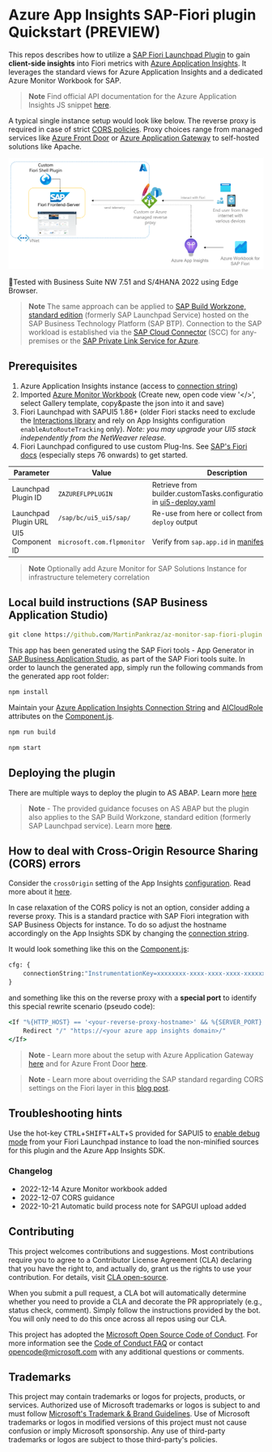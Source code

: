 # Azure App Insights SAP-Fiori plugin Quickstart (PREVIEW)

This repos describes how to utilize a [SAP Fiori Launchpad Plugin](https://assets.cdn.sap.com/sapcom/docs/2019/03/b2dff710-427d-0010-87a3-c30de2ffd8ff.pdf) to gain **client-side insights** into Fiori metrics with [Azure Application Insights](https://learn.microsoft.com/azure/azure-monitor/app/app-insights-overview?tabs=net). It leverages the standard views for Azure Application Insights and a dedicated Azure Monitor Workbook for SAP.

> **Note**
> Find official API documentation for the Azure Application Insights JS snippet [here](https://github.com/microsoft/ApplicationInsights-JS#snippet-setup-ignore-if-using-npm-setup).

A typical single instance setup would look like below. The reverse proxy is required in case of strict [CORS policies](https://github.com/microsoft/ApplicationInsights-SAP-Fiori-Plugin#how-to-deal-with-cross-origin-resource-sharing-cors-errors). Proxy choices range from managed services like [Azure Front Door](https://learn.microsoft.com/azure/frontdoor/front-door-overview) or [Azure Application Gateway](https://learn.microsoft.com/azure/application-gateway/overview) to self-hosted solutions like Apache.

![Architecture overview](img/overview.png)

🧪Tested with Business Suite NW 7.51 and S/4HANA 2022 using Edge Browser.

> **Note**
> The same approach can be applied to [SAP Build Workzone, standard edition](https://help.sap.com/docs/Launchpad_Service/8c8e1958338140699bd4811b37b82ece/9db48fa44f7e4c62a01bc74c82e74e07.html) (formerly SAP Launchpad Service) hosted on the SAP Business Technology Platform (SAP BTP). Connection to the SAP workload is established via the [SAP Cloud Connector](https://help.sap.com/docs/CP_CONNECTIVITY/cca91383641e40ffbe03bdc78f00f681/e6c7616abb5710148cfcf3e75d96d596.html) (SCC) for any-premises or the [SAP Private Link Service for Azure](https://blogs.sap.com/2021/12/29/getting-started-with-btp-private-link-service-for-azure/).

## Prerequisites

1. Azure Application Insights instance (access to [connection string](https://learn.microsoft.com/azure/azure-monitor/app/sdk-connection-string?tabs=net#find-your-connection-string))
2. Imported [Azure Monitor Workbook](Fiori-Performance-Analysis.workbook) (Create new, open code view '</>', select Gallery template, copy&paste the json into it and save)
3. Fiori Launchpad with SAPUI5 1.86+ (older Fiori stacks need to exclude the [Interactions library](https://sapui5.hana.ondemand.com/sdk/#/api/module:sap/ui/performance/trace/Interaction) and rely on App Insights configuration `enableAutoRouteTracking` only). _Note: you may upgrade your UI5 stack independently from the NetWeaver release._
4. Fiori Launchpad configured to use custom Plug-Ins. See [SAP's Fiori docs](https://www.sap.com/documents/2019/03/b2dff710-427d-0010-87a3-c30de2ffd8ff.html) (especially steps 76 onwards) to get started.

| Parameter   | Value       | Description |
| ----------- | ----------- | ----------- |
| Launchpad Plugin ID      | `ZAZUREFLPPLUGIN`       | Retrieve from builder.customTasks.configuration.app.name in [ui5-deploy.yaml](ui5-deploy.yaml)       |
| Launchpad Plugin URL   | `/sap/bc/ui5_ui5/sap/`        | Re-use from here or collect from `npm run deploy` output        |
| UI5 Component ID   | `microsoft.com.flpmonitor`        | Verify from `sap.app.id` in [manifest.json](/webapp/manifest.json)        |

> **Note**
> Optionally add Azure Monitor for SAP Solutions Instance for infrastructure telemetery correlation

## Local build instructions (SAP Business Application Studio)

```cmd
git clone https://github.com/MartinPankraz/az-monitor-sap-fiori-plugin.git
```

This app has been generated using the SAP Fiori tools - App Generator in [SAP Business Application Studio](https://help.sap.com/docs/SAP%20Business%20Application%20Studio), as part of the SAP Fiori tools suite.  In order to launch the generated app, simply run the following commands from the generated app root folder:

```cmd
npm install
```

Maintain your [Azure Application Insights Connection String](https://learn.microsoft.com/azure/azure-monitor/app/sdk-connection-string?tabs=net#find-your-connection-string) and [AICloudRole](https://github.com/MartinPankraz/az-monitor-sap-fiori-plugin/blob/main/webapp/Component.js#L38) attributes on the [Component.js](https://github.com/MartinPankraz/az-monitor-sap-fiori-plugin/blob/main/webapp/Component.js#L36).

```cmd
npm run build
```

```cmd
npm start
```

## Deploying the plugin

There are multiple ways to deploy the plugin to AS ABAP. Learn more [here](documentation/DEPLOYMENT.md)

> **Note** - The provided guidance focuses on AS ABAP but the plugin also applies to the SAP Build Workzone, standard edition (formerly SAP Launchpad service). Learn more [here](https://developers.sap.com/tutorials/sapui5-fiori-cf-deploy.html).

## How to deal with Cross-Origin Resource Sharing (CORS) errors

Consider the `crossOrigin` setting of the App Insights [configuration](https://github.com/MartinPankraz/az-monitor-sap-fiori-plugin/blob/main/webapp/Component.js). Read more about it [here](https://learn.microsoft.com/azure/azure-monitor/app/javascript?tabs=snippet#configuration).

In case relaxation of the CORS policy is not an option, consider adding a reverse proxy. This is a standard practice with SAP Fiori integration with SAP Business Objects for instance. To do so adjust the hostname accordingly on the App Insights SDK by changing the [connection string](/webapp/Component.js#L40).

It would look something like this on the [Component.js](/webapp/Component.js#L40):

```cmd
cfg: { 
    connectionString:"InstrumentationKey=xxxxxxxx-xxxx-xxxx-xxxx-xxxxxxxxxxxx;IngestionEndpoint=https://<your-reverse-proxy-hostname>/v2/track"
}
```

and something like this on the reverse proxy with a **special port** to identify this special rewrite scenario (pseudo code):

```cmd
<If "%{HTTP_HOST} == '<your-reverse-proxy-hostname>' && %{SERVER_PORT} -eq 7777">
    Redirect "/" "https://<your azure app insights domain>/"
</If>
```

> **Note** - Learn more about the setup with Azure Application Gateway [here](https://learn.microsoft.com/azure/application-gateway/url-route-overview) and for Azure Front Door [here](https://learn.microsoft.com/azure/frontdoor/front-door-route-matching?pivots=front-door-standard-premium).

> **Note** - Learn more about overriding the SAP standard regarding CORS settings on the Fiori layer in this [blog post](https://blogs.sap.com/2022/08/02/embed-self-hosted-sap-fiori-launchpad-into-microsoft-teams/).

## Troubleshooting hints

Use the hot-key <kbd>CTRL</kbd>+<kbd>SHIFT</kbd>+<kbd>ALT</kbd>+<kbd>S</kbd> provided for SAPUI5 to [enable debug mode](https://sapui5.hana.ondemand.com/sdk/#/topic/c9b0f8cca852443f9b8d3bf8ba5626ab.html#loioc9b0f8cca852443f9b8d3bf8ba5626ab) from your Fiori Launchpad instance to load the non-minified sources for this plugin and the Azure App Insights SDK.

### Changelog

- 2022-12-14 Azure Monitor workbook added
- 2022-12-07 CORS guidance
- 2022-10-21 Automatic build process note for SAPGUI upload added

## Contributing

This project welcomes contributions and suggestions.  Most contributions require you to agree to a Contributor License Agreement (CLA) declaring that you have the right to, and actually do, grant us the rights to use your contribution. For details, visit [CLA open-source](https://cla.opensource.microsoft.com).

When you submit a pull request, a CLA bot will automatically determine whether you need to provide a CLA and decorate the PR appropriately (e.g., status check, comment). Simply follow the instructions provided by the bot. You will only need to do this once across all repos using our CLA.

This project has adopted the [Microsoft Open Source Code of Conduct](https://opensource.microsoft.com/codeofconduct/). For more information see the [Code of Conduct FAQ](https://opensource.microsoft.com/codeofconduct/faq/) or contact [opencode@microsoft.com](mailto:opencode@microsoft.com) with any additional questions or comments.

## Trademarks

This project may contain trademarks or logos for projects, products, or services. Authorized use of Microsoft 
trademarks or logos is subject to and must follow [Microsoft's Trademark & Brand Guidelines](https://www.microsoft.com/legal/intellectualproperty/trademarks/usage/general). Use of Microsoft trademarks or logos in modified versions of this project must not cause confusion or imply Microsoft sponsorship. Any use of third-party trademarks or logos are subject to those third-party's policies.
